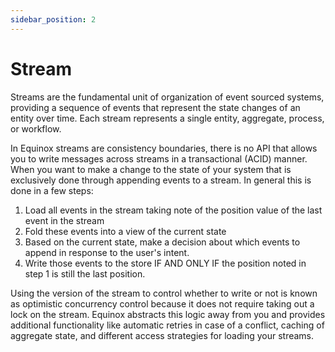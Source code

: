 ```yaml
---
sidebar_position: 2
---
```


# Stream

Streams are the fundamental unit of organization of event sourced systems, providing a sequence of events that represent
the state changes of an entity over time. Each stream represents a single entity, aggregate, process, or workflow.

In Equinox streams are consistency boundaries, there is no API that allows you to write messages across streams in a 
transactional (ACID) manner. When you want to make a change to the state of your system that is exclusively done through 
appending events to a stream. In general this is done in a few steps:

1. Load all events in the stream taking note of the position value of the last event in the stream
2. Fold these events into a view of the current state
3. Based on the current state, make a decision about which events to append in response to the user's intent.
4. Write those events to the store IF AND ONLY IF the position noted in step 1 is still the last position.

Using the version of the stream to control whether to write or not is known as optimistic concurrency control because it
does not require taking out a lock on the stream. Equinox abstracts this logic away from you and provides additional 
functionality like automatic retries in case of a conflict, caching of aggregate state, and different access strategies
for loading your streams.
